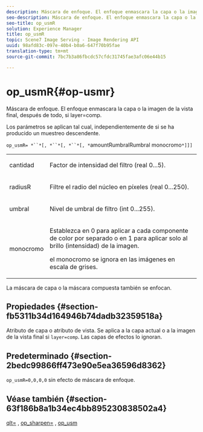 ```yaml
---
description: Máscara de enfoque. El enfoque enmascara la capa o la imagen de la vista final, después de todo, si layer=comp.
seo-description: Máscara de enfoque. El enfoque enmascara la capa o la imagen de la vista final, después de todo, si layer=comp.
seo-title: op_usmR
solution: Experience Manager
title: op_usmR
topic: Scene7 Image Serving - Image Rendering API
uuid: 98afd83c-097e-40b4-b0a6-647f70b95fae
translation-type: tm+mt
source-git-commit: 7bc7b3a86fbcdc57cfdc31745fae3afc06e44b15

---
```



# op_usmR{#op-usmr}

Máscara de enfoque. El enfoque enmascara la capa o la imagen de la vista final, después de todo, si layer=comp.

Los parámetros se aplican tal cual, independientemente de si se ha producido un muestreo descendente.

`op_usmR= *``*[, *``*[, *``*[, *`amountRumbralRumbral monocromo`*]]]`

<table id="simpletable_0697E3BCB45F41C494D93A6017ADD2BF"> 
 <tr class="strow"> 
  <td class="stentry"> <p><span class="codeph"><span class="varname"> cantidad</span></span> </p></td> 
  <td class="stentry"> <p>Factor de intensidad del filtro (real 0...5). </p></td> 
 </tr> 
 <tr class="strow"> 
  <td class="stentry"> <p><span class="codeph"><span class="varname"> radiusR</span></span> </p></td> 
  <td class="stentry"> <p>Filtre el radio del núcleo en píxeles (real 0...250). </p></td> 
 </tr> 
 <tr class="strow"> 
  <td class="stentry"> <p><span class="codeph"><span class="varname"> umbral</span></span> </p></td> 
  <td class="stentry"> <p>Nivel de umbral de filtro (int 0...255). </p></td> 
 </tr> 
 <tr class="strow"> 
  <td class="stentry"> <p><span class="codeph"><span class="varname"> monocromo</span></span> </p></td> 
  <td class="stentry"> <p>Establezca en 0 para aplicar a cada componente de color por separado o en 1 para aplicar solo al brillo (intensidad) de la imagen. </p> <p><span class="codeph"> <span class="varname"> el monocromo</span></span> se ignora en las imágenes en escala de grises. </p> </td> 
 </tr> 
</table>

La máscara de capa o la máscara compuesta también se enfocan.

## Propiedades {#section-fb5311b34d164946b74dadb32359518a}

Atributo de capa o atributo de vista. Se aplica a la capa actual o a la imagen de la vista final si `layer=comp`. Las capas de efectos lo ignoran.

## Predeterminado {#section-2bedc99866ff473e90e5ea36596d8362}

`op_usmR=0,0,0,0` sin efecto de máscara de enfoque.

## Véase también {#section-63f186b8a1b34ec4bb895230838502a4}

[qlt=](../../../../../is-api/http-ref/image-serving-api-ref/c-http-protocol-reference/c-command-reference/r-is-http-qlt.md#reference-f69ed0758c784b0385d979820546d352) , [op_sharpen=](../../../../../is-api/http-ref/image-serving-api-ref/c-http-protocol-reference/c-command-reference/r-op-sharpen.md#reference-c32573230c6140f883efdaa201ea8541) , [op_usm](../../../../../is-api/http-ref/image-serving-api-ref/c-http-protocol-reference/c-command-reference/r-op-usm.md#reference-51ac75adadfe4346ab60953192d0a1aa)
